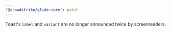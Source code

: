 ```yaml
---
'@crowdstrike/glide-core': patch
---
```


Toast's `label` and `variant` are no longer announced twice by screenreaders.
